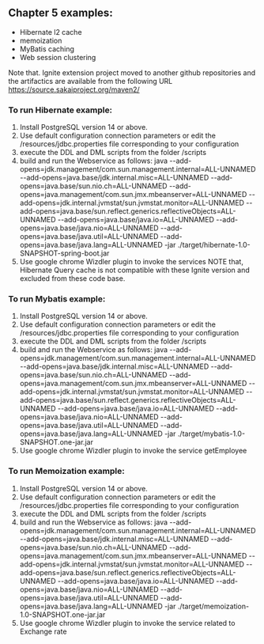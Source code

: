 ## Chapter 5 examples:

- Hibernate l2 cache
- memoization
- MyBatis caching
- Web session clustering

Note that. Ignite extension project moved to another github repositories and the artifactics are available from the following URL https://source.sakaiproject.org/maven2/

### To run Hibernate example:
1) Install PostgreSQL version 14 or above.
2) Use default configuration connection parameters or edit the /resources/jdbc.properties file corresponding to your configuration
3) execute the DDL and DML scripts from the folder /scripts
4) build and run the Webservice as follows: java --add-opens=jdk.management/com.sun.management.internal=ALL-UNNAMED --add-opens=java.base/jdk.internal.misc=ALL-UNNAMED --add-opens=java.base/sun.nio.ch=ALL-UNNAMED --add-opens=java.management/com.sun.jmx.mbeanserver=ALL-UNNAMED --add-opens=jdk.internal.jvmstat/sun.jvmstat.monitor=ALL-UNNAMED --add-opens=java.base/sun.reflect.generics.reflectiveObjects=ALL-UNNAMED --add-opens=java.base/java.io=ALL-UNNAMED --add-opens=java.base/java.nio=ALL-UNNAMED --add-opens=java.base/java.util=ALL-UNNAMED --add-opens=java.base/java.lang=ALL-UNNAMED -jar ./target/hibernate-1.0-SNAPSHOT-spring-boot.jar
5) Use google chrome Wizdler plugin to invoke the services
NOTE that, Hibernate Query cache is not compatible with these Ignite version and excluded from these code base.

### To run Mybatis example:
1) Install PostgreSQL version 14 or above.
2) Use default configuration connection parameters or edit the /resources/jdbc.properties file corresponding to your configuration
3) execute the DDL and DML scripts from the folder /scripts
4) build and run the Webservice as follows: java --add-opens=jdk.management/com.sun.management.internal=ALL-UNNAMED --add-opens=java.base/jdk.internal.misc=ALL-UNNAMED --add-opens=java.base/sun.nio.ch=ALL-UNNAMED --add-opens=java.management/com.sun.jmx.mbeanserver=ALL-UNNAMED --add-opens=jdk.internal.jvmstat/sun.jvmstat.monitor=ALL-UNNAMED --add-opens=java.base/sun.reflect.generics.reflectiveObjects=ALL-UNNAMED --add-opens=java.base/java.io=ALL-UNNAMED --add-opens=java.base/java.nio=ALL-UNNAMED --add-opens=java.base/java.util=ALL-UNNAMED --add-opens=java.base/java.lang=ALL-UNNAMED -jar ./target/mybatis-1.0-SNAPSHOT.one-jar.jar
5) Use google chrome Wizdler plugin to invoke the service getEmployee

### To run Memoization example:
1) Install PostgreSQL version 14 or above.
2) Use default configuration connection parameters or edit the /resources/jdbc.properties file corresponding to your configuration
3) execute the DDL and DML scripts from the folder /scripts
4) build and run the Webservice as follows: java --add-opens=jdk.management/com.sun.management.internal=ALL-UNNAMED --add-opens=java.base/jdk.internal.misc=ALL-UNNAMED --add-opens=java.base/sun.nio.ch=ALL-UNNAMED --add-opens=java.management/com.sun.jmx.mbeanserver=ALL-UNNAMED --add-opens=jdk.internal.jvmstat/sun.jvmstat.monitor=ALL-UNNAMED --add-opens=java.base/sun.reflect.generics.reflectiveObjects=ALL-UNNAMED --add-opens=java.base/java.io=ALL-UNNAMED --add-opens=java.base/java.nio=ALL-UNNAMED --add-opens=java.base/java.util=ALL-UNNAMED --add-opens=java.base/java.lang=ALL-UNNAMED -jar ./target/memoization-1.0-SNAPSHOT.one-jar.jar
5) Use google chrome Wizdler plugin to invoke the service related to Exchange rate

